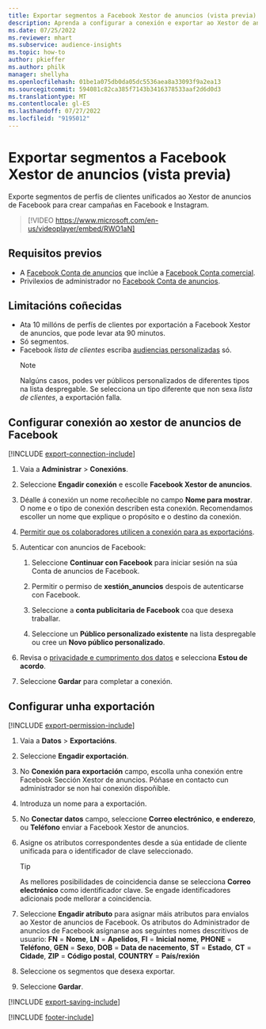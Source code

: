 ```yaml
---
title: Exportar segmentos a Facebook Xestor de anuncios (vista previa) (contén vídeo)
description: Aprenda a configurar a conexión e exportar ao Xestor de anuncios de Facebook.
ms.date: 07/25/2022
ms.reviewer: mhart
ms.subservice: audience-insights
ms.topic: how-to
author: pkieffer
ms.author: philk
manager: shellyha
ms.openlocfilehash: 01be1a075db0da05dc5536aea8a33093f9a2ea13
ms.sourcegitcommit: 594081c82ca385f7143b3416378533aaf2d6d0d3
ms.translationtype: MT
ms.contentlocale: gl-ES
ms.lasthandoff: 07/27/2022
ms.locfileid: "9195012"
---
```

# <a name="export-segments-to-facebook-ads-manager-preview"></a>Exportar segmentos a Facebook Xestor de anuncios (vista previa)

Exporte segmentos de perfís de clientes unificados ao Xestor de anuncios de Facebook para crear campañas en Facebook e Instagram.

> [!VIDEO https://www.microsoft.com/en-us/videoplayer/embed/RWO1aN]

## <a name="prerequisites"></a>Requisitos previos

- A [Facebook Conta de anuncios](https://www.facebook.com/business/learn/lessons/step-by-step-ads-manager-account) que inclúe a [Facebook Conta comercial](https://business.facebook.com/).
- Privilexios de administrador no [Facebook Conta de anuncios](https://www.facebook.com/business/learn/lessons/step-by-step-ads-manager-account).

## <a name="known-limitations"></a>Limitacións coñecidas

- Ata 10 millóns de perfís de clientes por exportación a Facebook Xestor de anuncios, que pode levar ata 90 minutos.
- Só segmentos.
- Facebook *lista de clientes* escriba [audiencias personalizadas](https://www.facebook.com/business/help/744354708981227?id=2469097953376494) só.
  > [!NOTE]
  > Nalgúns casos, podes ver públicos personalizados de diferentes tipos na lista despregable. Se selecciona un tipo diferente que non sexa *lista de clientes*, a exportación falla.

## <a name="set-up-connection-to-facebook-ads-manager"></a>Configurar conexión ao xestor de anuncios de Facebook

[!INCLUDE [export-connection-include](includes/export-connection-admn.md)]

1. Vaia a **Administrar** > **Conexións**.

1. Seleccione **Engadir conexión** e escolle **Facebook Xestor de anuncios**.

1. Déalle á conexión un nome recoñecible no campo **Nome para mostrar**. O nome e o tipo de conexión describen esta conexión. Recomendamos escoller un nome que explique o propósito e o destino da conexión.

1. [Permitir que os colaboradores utilicen a conexión para as exportacións](connections.md#allow-contributors-to-use-a-connection-for-exports).

1. Autenticar con anuncios de Facebook:

   1. Seleccione **Continuar con Facebook** para iniciar sesión na súa Conta de anuncios de Facebook.

   1. Permitir o permiso de **xestión_anuncios** despois de autenticarse con Facebook.

   1. Seleccione a **conta publicitaria de Facebook** coa que desexa traballar.

   1. Seleccione un **Público personalizado existente** na lista despregable ou cree un **Novo público personalizado**.

1. Revisa o [privacidade e cumprimento dos datos](connections.md#data-privacy-and-compliance) e selecciona **Estou de acordo**.

1. Seleccione **Gardar** para completar a conexión.

## <a name="configure-an-export"></a>Configurar unha exportación

[!INCLUDE [export-permission-include](includes/export-permission.md)]

1. Vaia a **Datos** > **Exportacións**.

1. Seleccione **Engadir exportación**.

1. No **Conexión para exportación** campo, escolla unha conexión entre Facebook Sección Xestor de anuncios. Póñase en contacto cun administrador se non hai conexión dispoñible.

1. Introduza un nome para a exportación.

1. No **Conectar datos** campo, seleccione **Correo electrónico**, **e enderezo**, ou **Teléfono** enviar a Facebook Xestor de anuncios.

1. Asigne os atributos correspondentes desde a súa entidade de cliente unificada para o identificador de clave seleccionado.
   > [!TIP]
   > As mellores posibilidades de coincidencia danse se selecciona **Correo electrónico** como identificador clave. Se engade identificadores adicionais pode mellorar a coincidencia.

1. Seleccione **Engadir atributo** para asignar máis atributos para envialos ao Xestor de anuncios de Facebook. Os atributos do Administrador de anuncios de Facebook asígnanse aos seguintes nomes descritivos de usuario: **FN** = **Nome**, **LN** = **Apelidos**, **FI** = **Inicial nome**, **PHONE** = **Teléfono**, **GEN** = **Sexo**, **DOB** = **Data de nacemento**, **ST** = **Estado**, **CT** = **Cidade**, **ZIP** = **Código postal**, **COUNTRY** = **País/rexión**

1. Seleccione os segmentos que desexa exportar.

1. Seleccione **Gardar**.

[!INCLUDE [export-saving-include](includes/export-saving.md)]

[!INCLUDE [footer-include](includes/footer-banner.md)]
